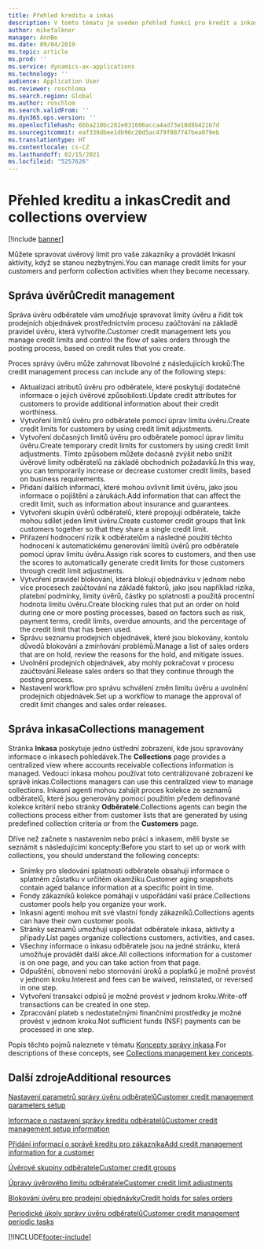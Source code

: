 ```yaml
---
title: Přehled kreditu a inkas
description: V tomto tématu je uveden přehled funkcí pro kredit a inkaso.
author: mikefalkner
manager: AnnBe
ms.date: 09/04/2019
ms.topic: article
ms.prod: ''
ms.service: dynamics-ax-applications
ms.technology: ''
audience: Application User
ms.reviewer: roschloma
ms.search.region: Global
ms.author: roschlom
ms.search.validFrom: ''
ms.dyn365.ops.version: ''
ms.openlocfilehash: 6bba210bc282e031606acca4ad73e18d8b42167d
ms.sourcegitcommit: eaf330dbee1db96c20d5ac479f007747bea079eb
ms.translationtype: HT
ms.contentlocale: cs-CZ
ms.lasthandoff: 02/15/2021
ms.locfileid: "5257626"
---
```

# <a name="credit-and-collections-overview"></a><span data-ttu-id="86bd2-103">Přehled kreditu a inkas</span><span class="sxs-lookup"><span data-stu-id="86bd2-103">Credit and collections overview</span></span>

[!include [banner](../includes/banner.md)]

<span data-ttu-id="86bd2-104">Můžete spravovat úvěrový limit pro vaše zákazníky a provádět Inkasní aktivity, když se stanou nezbytnými.</span><span class="sxs-lookup"><span data-stu-id="86bd2-104">You can manage credit limits for your customers and perform collection activities when they become necessary.</span></span>

## <a name="credit-management"></a><span data-ttu-id="86bd2-105">Správa úvěrů</span><span class="sxs-lookup"><span data-stu-id="86bd2-105">Credit management</span></span>

<span data-ttu-id="86bd2-106">Správa úvěru odběratele vám umožňuje spravovat limity úvěru a řídit tok prodejních objednávek prostřednictvím procesu zaúčtování na základě pravidel úvěru, která vytvoříte.</span><span class="sxs-lookup"><span data-stu-id="86bd2-106">Customer credit management lets you manage credit limits and control the flow of sales orders through the posting process, based on credit rules that you create.</span></span>

<span data-ttu-id="86bd2-107">Proces správy úvěru může zahrnovat libovolné z následujících kroků:</span><span class="sxs-lookup"><span data-stu-id="86bd2-107">The credit management process can include any of the following steps:</span></span>

- <span data-ttu-id="86bd2-108">Aktualizaci atributů úvěru pro odběratele, které poskytují dodatečné informace o jejich úvěrové způsobilosti.</span><span class="sxs-lookup"><span data-stu-id="86bd2-108">Update credit attributes for customers to provide additional information about their credit worthiness.</span></span>
- <span data-ttu-id="86bd2-109">Vytvoření limitů úvěru pro odběratele pomocí úprav limitu úvěru.</span><span class="sxs-lookup"><span data-stu-id="86bd2-109">Create credit limits for customers by using credit limit adjustments.</span></span>
- <span data-ttu-id="86bd2-110">Vytvoření dočasných limitů úvěru pro odběratele pomocí úprav limitu úvěru.</span><span class="sxs-lookup"><span data-stu-id="86bd2-110">Create temporary credit limits for customers by using credit limit adjustments.</span></span> <span data-ttu-id="86bd2-111">Tímto způsobem můžete dočasně zvýšit nebo snížit úvěrové limity odběratelů na základě obchodních požadavků.</span><span class="sxs-lookup"><span data-stu-id="86bd2-111">In this way, you can temporarily increase or decrease customer credit limits, based on business requirements.</span></span>
- <span data-ttu-id="86bd2-112">Přidání dalších informací, které mohou ovlivnit limit úvěru, jako jsou informace o pojištění a zárukách.</span><span class="sxs-lookup"><span data-stu-id="86bd2-112">Add information that can affect the credit limit, such as information about insurance and guarantees.</span></span>
- <span data-ttu-id="86bd2-113">Vytvoření skupin úvěrů odběratelů, které propojují odběratele, takže mohou sdílet jeden limit úvěru.</span><span class="sxs-lookup"><span data-stu-id="86bd2-113">Create customer credit groups that link customers together so that they share a single credit limit.</span></span>
- <span data-ttu-id="86bd2-114">Přiřazení hodnocení rizik k odběratelům a následné použití těchto hodnocení k automatickému generování limitů úvěrů pro odběratele pomocí úprav limitu úvěru.</span><span class="sxs-lookup"><span data-stu-id="86bd2-114">Assign risk scores to customers, and then use the scores to automatically generate credit limits for those customers through credit limit adjustments.</span></span>
- <span data-ttu-id="86bd2-115">Vytvoření pravidel blokování, která blokují objednávku v jednom nebo více procesech zaúčtování na základě faktorů, jako jsou například rizika, platební podmínky, limity úvěrů, částky po splatnosti a použitá procentní hodnota limitu úvěru.</span><span class="sxs-lookup"><span data-stu-id="86bd2-115">Create blocking rules that put an order on hold during one or more posting processes, based on factors such as risk, payment terms, credit limits, overdue amounts, and the percentage of the credit limit that has been used.</span></span>
- <span data-ttu-id="86bd2-116">Správu seznamu prodejních objednávek, které jsou blokovány, kontolu důvodů blokování a zmírňování problémů.</span><span class="sxs-lookup"><span data-stu-id="86bd2-116">Manage a list of sales orders that are on hold, review the reasons for the hold, and mitigate issues.</span></span>
- <span data-ttu-id="86bd2-117">Uvolnění prodejních objednávek, aby mohly pokračovat v procesu zaúčtování.</span><span class="sxs-lookup"><span data-stu-id="86bd2-117">Release sales orders so that they continue through the posting process.</span></span>
- <span data-ttu-id="86bd2-118">Nastavení workflow pro správu schválení změn limitu úvěru a uvolnění prodejních objednávek.</span><span class="sxs-lookup"><span data-stu-id="86bd2-118">Set up a workflow to manage the approval of credit limit changes and sales order releases.</span></span>

## <a name="collections-management"></a><span data-ttu-id="86bd2-119">Správa inkasa</span><span class="sxs-lookup"><span data-stu-id="86bd2-119">Collections management</span></span>

<span data-ttu-id="86bd2-120">Stránka **Inkasa** poskytuje jedno ústřední zobrazení, kde jsou spravovány informace o inkasech pohledávek.</span><span class="sxs-lookup"><span data-stu-id="86bd2-120">The **Collections** page provides a centralized view where accounts receivable collections information is managed.</span></span> <span data-ttu-id="86bd2-121">Vedoucí inkasa mohou používat toto centrálizované zobrazení ke správě inkas.</span><span class="sxs-lookup"><span data-stu-id="86bd2-121">Collections managers can use this centralized view to manage collections.</span></span> <span data-ttu-id="86bd2-122">Inkasní agenti mohou zahájit proces kolekce ze seznamů odběratelů, které jsou generovány pomocí použitím předem definované kolekce kritérií nebo stránky **Odběratelé**.</span><span class="sxs-lookup"><span data-stu-id="86bd2-122">Collections agents can begin the collections process either from customer lists that are generated by using predefined collection criteria or from the **Customers** page.</span></span>

<span data-ttu-id="86bd2-123">Dříve než začnete s nastavením nebo práci s inkasem, měli byste se seznámit s následujícími koncepty:</span><span class="sxs-lookup"><span data-stu-id="86bd2-123">Before you start to set up or work with collections, you should understand the following concepts:</span></span>

- <span data-ttu-id="86bd2-124">Snímky pro sledování splatnosti odběratele obsahují informace o splatném zůstatku v určitém okamžiku.</span><span class="sxs-lookup"><span data-stu-id="86bd2-124">Customer aging snapshots contain aged balance information at a specific point in time.</span></span>
- <span data-ttu-id="86bd2-125">Fondy zákazníků kolekce pomáhají v uspořádání vaší práce.</span><span class="sxs-lookup"><span data-stu-id="86bd2-125">Collections customer pools help you organize your work.</span></span>
- <span data-ttu-id="86bd2-126">Inkasní agenti mohou mít své vlastní fondy zákazníků.</span><span class="sxs-lookup"><span data-stu-id="86bd2-126">Collections agents can have their own customer pools.</span></span>
- <span data-ttu-id="86bd2-127">Stránky seznamů umožňují uspořádat odběratele inkasa, aktivity a případy.</span><span class="sxs-lookup"><span data-stu-id="86bd2-127">List pages organize collections customers, activities, and cases.</span></span>
- <span data-ttu-id="86bd2-128">Všechny informace o inkasu odběratele jsou na jedné stránku, která umožňuje provádět další akce.</span><span class="sxs-lookup"><span data-stu-id="86bd2-128">All collections information for a customer is on one page, and you can take action from that page.</span></span>
- <span data-ttu-id="86bd2-129">Odpuštění, obnovení nebo stornování úroků a poplatků je možné provést v jednom kroku.</span><span class="sxs-lookup"><span data-stu-id="86bd2-129">Interest and fees can be waived, reinstated, or reversed in one step.</span></span>
- <span data-ttu-id="86bd2-130">Vytvoření transakcí odpisů je možné provést v jednom kroku.</span><span class="sxs-lookup"><span data-stu-id="86bd2-130">Write-off transactions can be created in one step.</span></span>
- <span data-ttu-id="86bd2-131">Zpracování plateb s nedostatečnými finančními prostředky je možné provést v jednom kroku.</span><span class="sxs-lookup"><span data-stu-id="86bd2-131">Not sufficient funds (NSF) payments can be processed in one step.</span></span>

<span data-ttu-id="86bd2-132">Popis těchto pojmů naleznete v tématu [Koncepty správy inkasa](./cm-collections-concepts.md).</span><span class="sxs-lookup"><span data-stu-id="86bd2-132">For descriptions of these concepts, see [Collections management key concepts](./cm-collections-concepts.md).</span></span>

## <a name="additional-resources"></a><span data-ttu-id="86bd2-133">Další zdroje</span><span class="sxs-lookup"><span data-stu-id="86bd2-133">Additional resources</span></span>

[<span data-ttu-id="86bd2-134">Nastavení parametrů správy úvěru odběratelů</span><span class="sxs-lookup"><span data-stu-id="86bd2-134">Customer credit management parameters setup</span></span>](./cm-credit-mgmt-setup.md)

[<span data-ttu-id="86bd2-135">Informace o nastavení správy kreditu odběratelů</span><span class="sxs-lookup"><span data-stu-id="86bd2-135">Customer credit management setup information</span></span>](./cm-setup-information.md)

[<span data-ttu-id="86bd2-136">Přidání informací o správě kreditu pro zákazníka</span><span class="sxs-lookup"><span data-stu-id="86bd2-136">Add credit management information for a customer</span></span>](./cm-add-credit-mgmt-information-customer.md)

[<span data-ttu-id="86bd2-137">Úvěrové skupiny odběratele</span><span class="sxs-lookup"><span data-stu-id="86bd2-137">Customer credit groups</span></span>](./cm-customer-credit-groups.md)

[<span data-ttu-id="86bd2-138">Úpravy úvěrového limitu odběratele</span><span class="sxs-lookup"><span data-stu-id="86bd2-138">Customer credit limit adjustments</span></span>](./cm-credit-limit-adjustments.md)

[<span data-ttu-id="86bd2-139">Blokování úvěru pro prodejní objednávky</span><span class="sxs-lookup"><span data-stu-id="86bd2-139">Credit holds for sales orders</span></span>](./cm-sales-order-credit-holds.md)

[<span data-ttu-id="86bd2-140">Periodické úkoly správy úvěru odběratelů</span><span class="sxs-lookup"><span data-stu-id="86bd2-140">Customer credit management periodic tasks</span></span>](./cm-periodic-tasks.md)


[!INCLUDE[footer-include](../../includes/footer-banner.md)]